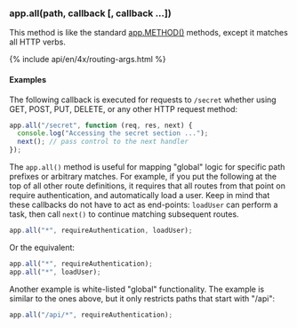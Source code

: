 <h3 id='app.all'>app.all(path, callback [, callback ...])</h3>

This method is like the standard [app.METHOD()](#app.METHOD) methods,
except it matches all HTTP verbs.

{% include api/en/4x/routing-args.html %}

#### Examples

The following callback is executed for requests to `/secret` whether using
GET, POST, PUT, DELETE, or any other HTTP request method:

```js
app.all("/secret", function (req, res, next) {
  console.log("Accessing the secret section ...");
  next(); // pass control to the next handler
});
```

The `app.all()` method is useful for mapping "global" logic for specific path prefixes or arbitrary matches. For example, if you put the following at the top of all other
route definitions, it requires that all routes from that point on
require authentication, and automatically load a user. Keep in mind
that these callbacks do not have to act as end-points: `loadUser`
can perform a task, then call `next()` to continue matching subsequent
routes.

```js
app.all("*", requireAuthentication, loadUser);
```

Or the equivalent:

```js
app.all("*", requireAuthentication);
app.all("*", loadUser);
```

Another example is white-listed "global" functionality.
The example is similar to the ones above, but it only restricts paths that start with
"/api":

```js
app.all("/api/*", requireAuthentication);
```
